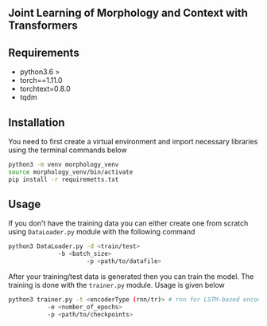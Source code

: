 ## Joint Learning of Morphology and Context with Transformers

## Requirements

- python3.6 >
- torch==1.11.0
- torchtext=0.8.0
- tqdm



## Installation

You need to first create a virtual environment and import necessary libraries using the terminal commands below

```bash
python3 -m venv morphology_venv
source morphology_venv/bin/activate
pip install -r requiremetts.txt
```



## Usage 

If you don't have the training data you can either create one from scratch using `DataLoader.py` module with the following command

```bash
python3 DataLoader.py -d <train/test> 
		      -b <batch_size>
                      -p <path/to/datafile>
```

After your training/test data is generated then you can train the model. The training is done with the `trainer.py` module. Usage is given below

```bash
python3 trainer.py -t <encoderType (rnn/tr)> # rnn for LSTM-based encoder-decoder and tr Transformer-based encoder-decoder
		   -e <number_of_epochs>
		   -p <path/to/checkpoints> 
```

